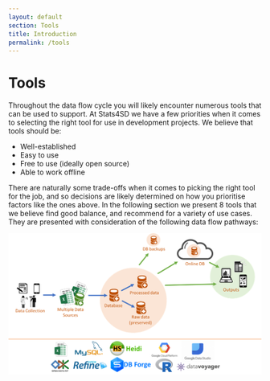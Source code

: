 ```yaml
---
layout: default
section: Tools
title: Introduction
permalink: /tools
---
```


# Tools

Throughout the data flow cycle you will likely encounter numerous tools that can be used to support. At Stats4SD we have a few priorities when it comes to selecting the right tool for use in development projects. We believe that tools should be:

- Well-established
- Easy to use
- Free to use (ideally open source)
- Able to work offline

There are naturally some trade-offs when it comes to picking the right tool for the job, and so decisions are likely determined on how you prioritise factors like the ones above. In the following section we present 8 tools that we believe find good balance, and recommend for a variety of use cases. They are presented with consideration of the following data flow pathways:

![image](/assets/images/tools-overview.png)
